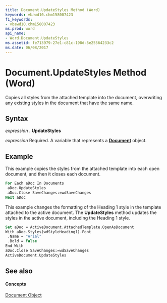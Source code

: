 ```yaml
---
title: Document.UpdateStyles Method (Word)
keywords: vbawd10.chm158007423
f1_keywords:
- vbawd10.chm158007423
ms.prod: word
api_name:
- Word.Document.UpdateStyles
ms.assetid: fe713979-27e1-c81c-198d-5e25564233c2
ms.date: 06/08/2017
---
```



# Document.UpdateStyles Method (Word)

Copies all styles from the attached template into the document, overwriting any existing styles in the document that have the same name.


## Syntax

 _expression_ . **UpdateStyles**

 _expression_ Required. A variable that represents a **[Document](document-object-word.md)** object.


## Example

This example copies the styles from the attached template into each open document, and then it closes each document.


```vb
For Each aDoc In Documents 
 aDoc.UpdateStyles 
 aDoc.Close SaveChanges:=wdSaveChanges 
Next aDoc
```

This example changes the formatting of the Heading 1 style in the template attached to the active document. The **UpdateStyles** method updates the styles in the active document, including the Heading 1 style.




```vb
Set aDoc = ActiveDocument.AttachedTemplate.OpenAsDocument 
With aDoc.Styles(wdStyleHeading1).Font 
 .Name = "Arial" 
 .Bold = False 
End With 
aDoc.Close SaveChanges:=wdSaveChanges 
ActiveDocument.UpdateStyles
```


## See also


#### Concepts


[Document Object](document-object-word.md)

